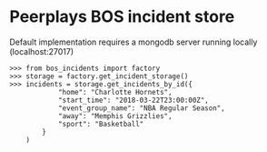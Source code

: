 # Peerplays BOS incident store

Default implementation requires a mongodb server running locally (localhost:27017)

    >>> from bos_incidents import factory
    >>> storage = factory.get_incident_storage()
    >>> incidents = storage.get_incidents_by_id({
                "home": "Charlotte Hornets",
                "start_time": "2018-03-22T23:00:00Z",
                "event_group_name": "NBA Regular Season",
                "away": "Memphis Grizzlies",
                "sport": "Basketball"
            }
        )